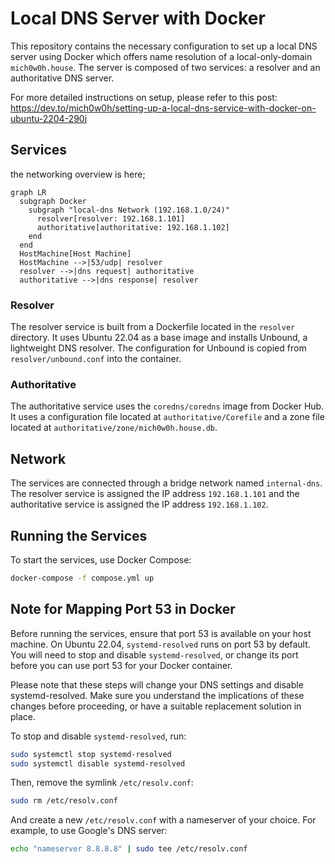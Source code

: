 # Local DNS Server with Docker

This repository contains the necessary configuration to set up a local DNS server using Docker which offers name resolution of a local-only-domain `mich0w0h.house`. The server is composed of two services: a resolver and an authoritative DNS server.

For more detailed instructions on setup, please refer to this post: https://dev.to/mich0w0h/setting-up-a-local-dns-service-with-docker-on-ubuntu-2204-290i

## Services

the networking overview is here;

```mermaid
graph LR
  subgraph Docker
    subgraph "local-dns Network (192.168.1.0/24)"
      resolver[resolver: 192.168.1.101]
      authoritative[authoritative: 192.168.1.102]
    end
  end
  HostMachine[Host Machine]
  HostMachine -->|53/udp| resolver
  resolver -->|dns request| authoritative
  authoritative -->|dns response| resolver
```

### Resolver

The resolver service is built from a Dockerfile located in the `resolver` directory. It uses Ubuntu 22.04 as a base image and installs Unbound, a lightweight DNS resolver. The configuration for Unbound is copied from `resolver/unbound.conf` into the container.

### Authoritative

The authoritative service uses the `coredns/coredns` image from Docker Hub. It uses a configuration file located at `authoritative/Corefile` and a zone file located at `authoritative/zone/mich0w0h.house.db`.

## Network

The services are connected through a bridge network named `internal-dns`. The resolver service is assigned the IP address `192.168.1.101` and the authoritative service is assigned the IP address `192.168.1.102`.

## Running the Services

To start the services, use Docker Compose:

```bash
docker-compose -f compose.yml up
```

## Note for Mapping Port 53 in Docker

Before running the services, ensure that port 53 is available on your host machine. On Ubuntu 22.04, `systemd-resolved` runs on port 53 by default. You will need to stop and disable `systemd-resolved`, or change its port before you can use port 53 for your Docker container.

Please note that these steps will change your DNS settings and disable systemd-resolved. Make sure you understand the implications of these changes before proceeding, or have a suitable replacement solution in place.

To stop and disable `systemd-resolved`, run:

```bash
sudo systemctl stop systemd-resolved
sudo systemctl disable systemd-resolved
```

Then, remove the symlink `/etc/resolv.conf`:

```bash
sudo rm /etc/resolv.conf
```

And create a new `/etc/resolv.conf` with a nameserver of your choice. For example, to use Google's DNS server:

```bash
echo "nameserver 8.8.8.8" | sudo tee /etc/resolv.conf
```
